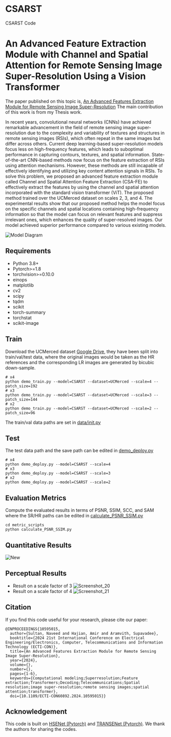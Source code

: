 # CSARST
CSARST Code
# An Advanced Feature Extraction Module with Channel and Spatial Attention for Remote Sensing Image Super-Resolution Using a Vision Transformer
The paper published on this topic is, [An Advanced Features Extraction Module for Remote Sensing Image Super-Resolution](https://ieeexplore.ieee.org/document/10595015) The main contribution of this work is from my Thesis work.

In recent years, convolutional neural networks (CNNs) have achieved remarkable advancement in the field of remote sensing image super-resolution due to the complexity and variability of textures and structures in remote sensing images (RSIs), which often repeat in the same images but differ across others. Current deep learning-based super-resolution models focus less on high-frequency features, which leads to suboptimal performance in capturing contours, textures, and spatial information. State-of-the-art CNN-based methods now focus on the feature extraction of RSIs using attention mechanisms. However, these methods are still incapable of effectively identifying and utilizing key content attention signals in RSIs. To solve this problem, we proposed an advanced feature extraction module called Channel and Spatial Attention Feature Extraction (CSA-FE) to effectively extract the features by using the channel and spatial attention incorporated with the standard vision transformer (ViT). The proposed method trained over the UCMerced dataset on scales 2, 3, and 4. The experimental results show that our proposed method helps the model focus on the specific channels and spatial locations containing high-frequency information so that the model can focus on relevant features and suppress irrelevant ones, which enhances the quality of super-resolved images. Our model achieved superior performance compared to various existing models.

![Model Diagram](https://github.com/user-attachments/assets/f73cedd8-167b-4a63-b89a-d546abe60ac1)


## Requirements
- Python 3.8+
- Pytorch>=1.8
- torchvision>=0.10.0
- einops
- matplotlib
- cv2
- scipy
- tqdm
- scikit
- torch-summary
- torchstat
- scikit-image

## Train
Download the UCMerced dataset [Google Drive](https://drive.google.com/file/d/12pmtffUEAhbEAIn_pit8FxwcdNk4Bgjg/view), they have been split into train/val/test data, where the original images would be taken as the HR references and the corresponding LR images are generated by bicubic down-sample.
```
# x4
python demo_train.py --model=CSARST --dataset=UCMerced --scale=4 --patch_size=192 
# x3
python demo_train.py --model=CSARST --dataset=UCMerced --scale=3 --patch_size=144
# x2
python demo_train.py --model=CSARST --dataset=UCMerced --scale=2 --patch_size=96
```
The train/val data paths are set in [data/init.py]()

## Test
The test data path and the save path can be edited in [demo_deploy.py]()
```
# x4
python demo_deploy.py --model=CSARST --scale=4
# x3
python demo_deploy.py --model=CSARST --scale=3
# x2
python demo_deploy.py --model=CSARST --scale=2
```
## Evaluation Metrics
Compute the evaluated results in terms of PSNR, SSIM, SCC, and SAM where the SR/HR paths can be edited in [calculate_PSNR_SSIM.py]()
```
cd metric_scripts 
python calculate_PSNR_SSIM.py
```
## Quantitative Results

![New](https://github.com/user-attachments/assets/40b1066a-fa65-4189-9eec-50d4921fbb1b)

## Perceptual Results
- Result on a scale factor of 3
![Screenshot_20](https://github.com/user-attachments/assets/7a1e6cf0-1a76-4492-8628-f4206c4b0b3f)
- Result on a scale factor of 4
![Screenshot_21](https://github.com/user-attachments/assets/e2dba69d-4f0d-40fe-a03e-c61cd25644cf)


## Citation
If you find this code useful for your research, please cite our paper:
```
@INPROCEEDINGS{10595015,
  author={Sultan, Naveed and Hajian, Amir and Aramvith, Supavadee},
  booktitle={2024 21st International Conference on Electrical Engineering/Electronics, Computer, Telecommunications and Information Technology (ECTI-CON)}, 
  title={An Advanced Features Extraction Module for Remote Sensing Image Super-Resolution}, 
  year={2024},
  volume={},
  number={},
  pages={1-6},
  keywords={Computational modeling;Superresolution;Feature extraction;Transformers;Decoding;Telecommunications;Spatial resolution;image super-resolution;remote sensing images;spatial attention;transformer},
  doi={10.1109/ECTI-CON60892.2024.10595015}}
```

## Acknowledgement
This code is built on [HSENet (Pytorch)](https://github.com/Shaosifan/HSENet) and [TRANSENet (Pytorch)](https://github.com/Shaosifan/TransENet). We thank the authors for sharing the codes.

